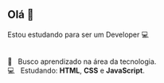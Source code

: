## Olá 👋
Estou estudando para ser um Developer :computer:

 <br/> :purple_heart: &nbsp; Busco aprendizado na área da tecnologia.
 <br/> :computer: &nbsp; Estudando: **HTML**, **CSS** e **JavaScript**.
 
